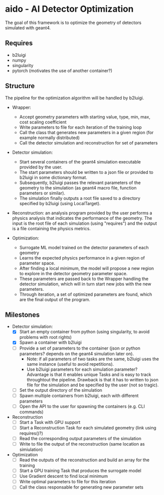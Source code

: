 # aido - AI Detector Optimization

The goal of this framework is to optimize the geometry of detectors simulated with geant4.

## Requires

 - b2luigi
 - numpy
 - singularity
 - pytorch (motivates the use of another container?)

## Structure

The pipeline for the optimization algorithm will be handled by b2luigi. 

 - Wrapper:
    - Accept geometry parameters with starting value, type, min, max, cost scaling coefficient
    - Write parameters to file for each iteration of the training loop
    - Call the class that generates new parameters in a given region (for example normally distributed)
    - Call the detector simulation and reconstruction for set of parameters

 - Detector simulation: 
    - Start several containers of the geant4 simulation executable provided by the user.
    - The start parameters should be written to a json file or provided to b2luigi in some dictionary format.
    - Subsequently, b2luigi passes the relevant parameters of the geometry to the simulation (as geant4 macro file, function parameters or similar).
    - The simulation finally outputs a root file saved to a directory specified by b2luigi (using LocalTarget).

 - Reconstruction: an analysis program provided by the user performs a physics analysis that indicates the performance of the geometry. The input is the root file of each simulation (using "requires") and the output is a file containing the physics metrics. 

  - Optimization: 
    - Surrogate ML model trained on the detector parameters of each geometry
    - Learns the expected physics performance in a given region of parameter space.
    - After finding a local minimum, the model will propose a new region to explore in the detector geometry parameter space.
    - These parameters are passed back to the Wrapper handling the detector simulation, which will in turn start new jobs with the new parameters.
    - Through iteration, a set of optimized parameters are found, which are the final output of the program.

  ## Milestones

  - Detector simulation:
    - [x] Start an empty container from python (using singularity, to avoid problems with root rights)
    - [x] Spawn a container with b2luigi
    - [ ] Provide a set of parameters to the container (json or python parameters? depends on the geant4 simulation later on).
        - Note: if all parameters of two tasks are the same, b2luigi uses the same instance (useful to avoid repetitions). 
        - Use b2luigi parameters for each simulation parameter? Advantage is that it enables unique Tasks and is easy to track throughtout the pipeline. Drawback is that it has to written to json file for the simulation and be specified by the user (not so tragic).
    - [ ] Set the output directory of the simulation
    - [ ] Spawn multiple containers from b2luigi, each with different parameters
    - [ ] Open the API to the user for spawning the containers (e.g. CLI commands)

 - Reconstruction
    - [ ] Start a Task with GPU support
    - [ ] Start a Reconstruction Task for each simulated geometry (link using requires()?)
    - [ ] Read the corresponding output parameters of the simulation
    - [ ] Write to file the output of the reconstruction (same location as simiulation)

 - Optimization
    - [ ] Read the outputs of the reconstruction and build an array for the training
    - [ ] Start a GPU training Task that produces the surrogate model
    - [ ] Use Gradient descent to find local minimum
    - [ ] Write optimal parameters to file for this iteration
    - [ ] Call the class responsable for generating new parameter sets
